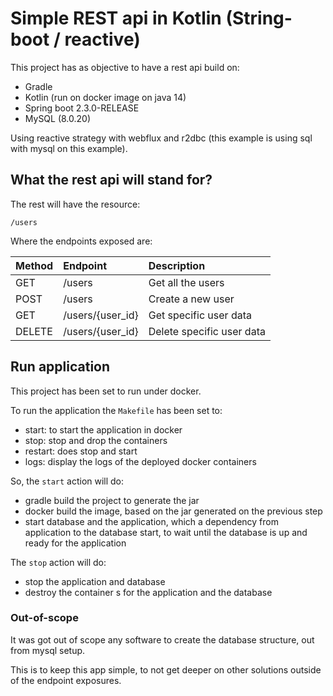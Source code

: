 # Simple REST api in Kotlin (String-boot / reactive)

This project has as objective to have a rest api build on:

- Gradle
- Kotlin (run on docker image on java 14)
- Spring boot 2.3.0-RELEASE
- MySQL (8.0.20)

Using reactive strategy with webflux and r2dbc (this example is using sql with mysql on this example).

## What the rest api will stand for?

The rest will have the resource:

```
/users
```

Where the endpoints exposed are:

| Method | Endpoint | Description  |
| ---    |:------- |:-----|
|GET| /users | Get all the users |
|POST| /users | Create a new user |
|GET| /users/{user_id} | Get specific user data |
|DELETE| /users/{user_id} | Delete specific user data |

## Run application

This project has been set to run under docker.

To run the application the `Makefile` has been set to:

- start: to start the application in docker
- stop: stop and drop the containers
- restart: does stop and start
- logs: display the logs of the deployed docker containers

So, the `start` action will do:

- gradle build the project to generate the jar
- docker build the image, based on the jar generated on the previous step
- start database and the application, which a dependency from application to the database start, to wait until the database is up and ready for the application

The `stop` action will do:

- stop the application and database
- destroy the container s for the application and the database

### Out-of-scope

It was got out of scope any software to create the database structure, out from mysql setup.

This is to keep this app simple, to not get deeper on other solutions outside of the endpoint exposures.